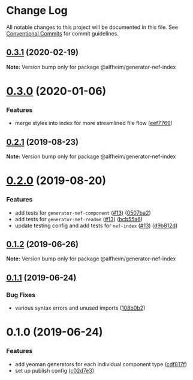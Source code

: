 # Change Log

All notable changes to this project will be documented in this file.
See [Conventional Commits](https://conventionalcommits.org) for commit guidelines.

## [0.3.1](https://github.com/Nasdaq/alfheim/compare/@alfheim/generator-nef-index@0.3.0...@alfheim/generator-nef-index@0.3.1) (2020-02-19)

**Note:** Version bump only for package @alfheim/generator-nef-index





# [0.3.0](https://github.com/Nasdaq/alfheim/compare/@alfheim/generator-nef-index@0.2.1...@alfheim/generator-nef-index@0.3.0) (2020-01-06)


### Features

* merge styles into index for more streamlined file flow ([eef7769](https://github.com/Nasdaq/alfheim/commit/eef7769))





## [0.2.1](https://github.com/Nasdaq/alfheim/compare/@alfheim/generator-nef-index@0.2.0...@alfheim/generator-nef-index@0.2.1) (2019-08-23)

**Note:** Version bump only for package @alfheim/generator-nef-index





# [0.2.0](https://github.com/Nasdaq/alfheim/compare/@alfheim/generator-nef-index@0.1.2...@alfheim/generator-nef-index@0.2.0) (2019-08-20)


### Features

* add tests for `generator-nef-component` ([#13](https://github.com/Nasdaq/alfheim/issues/13)) ([0507ba2](https://github.com/Nasdaq/alfheim/commit/0507ba2))
* add tests for `generator-nef-readme` ([#13](https://github.com/Nasdaq/alfheim/issues/13)) ([bcb55a6](https://github.com/Nasdaq/alfheim/commit/bcb55a6))
* update testing config and add tests for `nef-index` ([#13](https://github.com/Nasdaq/alfheim/issues/13)) ([d9b812d](https://github.com/Nasdaq/alfheim/commit/d9b812d))





## [0.1.2](https://github.com/Nasdaq/alfheim/compare/@alfheim/generator-nef-index@0.1.1...@alfheim/generator-nef-index@0.1.2) (2019-06-26)

**Note:** Version bump only for package @alfheim/generator-nef-index





## [0.1.1](https://github.com/Nasdaq/alfheim/compare/@alfheim/generator-nef-index@0.1.0...@alfheim/generator-nef-index@0.1.1) (2019-06-24)


### Bug Fixes

* various syntax errors and unused imports ([108b0b2](https://github.com/Nasdaq/alfheim/commit/108b0b2))





# 0.1.0 (2019-06-24)


### Features

* add yeoman generators for each individual component type ([cdf817f](https://github.com/Nasdaq/alfheim/commit/cdf817f))
* set up publish config ([c02d7e3](https://github.com/Nasdaq/alfheim/commit/c02d7e3))

